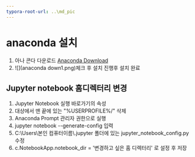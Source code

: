 ```yaml
---
typora-root-url: ..\md_pic
---
```


# anaconda 설치
1. 아나 콘다 다운로드 [Anaconda Download](https://www.anaconda.com/products/individual)  
2. ![](anaconda down1.png)체크 후 설치 진행후 설치 완료





## Jupyter notebook 홈디렉터리 변경



1.  Jupyter Notebook 실행 바로가기의 속성
2.  대상에서 맨 끝에 있는 "%USERPROFILE%/" 삭제
3.  Anaconda Prompt 관리자 권한으로 실행
4.  jupyter notebook --generate-config 입력
5. C:\Users\본인 컴퓨터이름\\.jupyter 폴더에 있는 jupyter_notebook_config.py 수정
6. c.NotebookApp.notebook_dir = '변경하고 싶은 홈 디렉터리' 로 설정 후 저장

 
